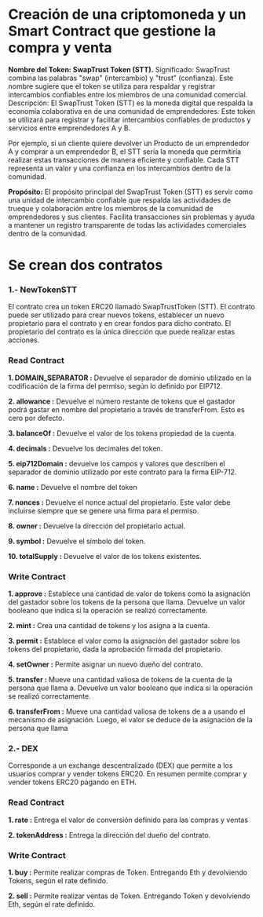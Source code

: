 # Creación de una criptomoneda y un Smart Contract que gestione la compra y venta



**Nombre del Token: SwapTrust Token (STT).**
Significado: SwapTrust combina las palabras "swap" (intercambio) y "trust" (confianza). 
Este nombre sugiere que el token se utiliza para respaldar y registrar intercambios confiables entre los miembros de una comunidad comercial.
Descripción: El SwapTrust Token (STT) es la moneda digital que respalda la economía colaborativa en de una comunidad de emprendedores.
Este token se utilizará para registrar y facilitar intercambios confiables de productos y servicios entre emprendedores A y B.

Por ejemplo, si un cliente quiere devolver un Producto de un emprendedor A y comprar a un emprendedor B, el STT sería la moneda que permitiría realizar estas transacciones de manera eficiente y confiable. 
Cada STT representa un valor y una confianza en los intercambios dentro de la comunidad.

**Propósito:** El propósito principal del SwapTrust Token (STT) es servir como una unidad de intercambio confiable que respalda las actividades de trueque y colaboración entre los miembros de la comunidad de emprendedores y sus clientes.
Facilita transacciones sin problemas y ayuda a mantener un registro transparente de todas las actividades comerciales dentro de la comunidad.


# Se crean dos contratos
### 1.- NewTokenSTT ###

El contrato crea un token ERC20 llamado SwapTrustToken (STT). El contrato puede ser utilizado para crear nuevos tokens, establecer un nuevo propietario para el contrato y en crear fondos para dicho contrato.
 El propietario del contrato es la única dirección que puede realizar estas acciones.

### Read Contract ###

**1. DOMAIN_SEPARATOR :** Devuelve el separador de dominio utilizado en la codificación de la firma del permiso, según lo definido por EIP712.

**2. allowance :** Devuelve el número restante de tokens que el gastador podrá gastar en nombre del propietario a través de transferFrom. Esto es cero por defecto.

**3. balanceOf :** Devuelve el valor de los tokens propiedad de la cuenta.

**4. decimals :** Devuelve los decimales del token.

**5. eip712Domain :** devuelve los campos y valores que describen el separador de dominio utilizado por este contrato para la firma EIP-712.

**6. name :** Devuelve el nombre del token

**7. nonces :** Devuelve el nonce actual del propietario. Este valor debe incluirse siempre que se genere una firma para el permiso.

**8. owner :** Devuelve la dirección del propietario actual.

**9. symbol :** Devuelve el símbolo del token.

**10. totalSupply :** Devuelve el valor de los tokens existentes.

### Write Contract ###

**1. approve :** Establece una cantidad de valor de tokens como la asignación del gastador sobre los tokens de la persona que llama. Devuelve un valor booleano que indica si la operación se realizó correctamente.

**2. mint :** Crea una cantidad de tokens y los asigna a la cuenta.

**3. permit :** Establece el valor como la asignación del gastador sobre los tokens del propietario, dada la aprobación firmada del propietario.

**4. setOwner :** Permite asignar un nuevo dueño del contrato.

**5. transfer :** Mueve una cantidad valiosa de tokens de la cuenta de la persona que llama a. Devuelve un valor booleano que indica si la operación se realizó correctamente.

**6. transferFrom :** Mueve una cantidad valiosa de tokens de a a usando el mecanismo de asignación. Luego, el valor se deduce de la asignación de la persona que llama


### 2.- DEX ###
Corresponde a un exchange descentralizado (DEX) que permite a los usuarios comprar y vender tokens ERC20. En resumen permite comprar y vender tokens ERC20 pagando en ETH.

### Read Contract ###

**1. rate :** Entrega el valor de conversión definido  para las compras y ventas

**2. tokenAddress :** Entrega la dirección del dueño del contrato.

### Write Contract ###

**1. buy :** Permite realizar compras de Token. Entregando Eth y devolviendo Tokens, según el rate definido.

**2. sell :**  Permite realizar ventas de Token. Entregando Token y devolviendo Eth, según el rate definido.


